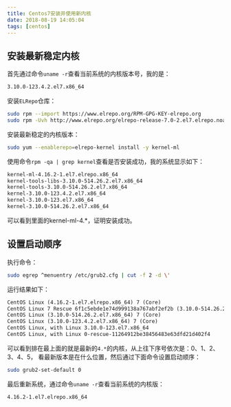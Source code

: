 ```yaml
---
title: Centos7安装并使用新内核
date: 2018-08-19 14:05:04
tags: [centos]
---
```


## 安装最新稳定内核

首先通过命令`uname -r`查看当前系统的内核版本号，我的是：

```txt
3.10.0-123.4.2.el7.x86_64
```

安装`ELRepo`仓库：

```bash
sudo rpm --import https://www.elrepo.org/RPM-GPG-KEY-elrepo.org
sudo rpm -Uvh http://www.elrepo.org/elrepo-release-7.0-2.el7.elrepo.noarch.rpm
```

安装最新稳定的内核版本：

```bash
sudo yum --enablerepo=elrepo-kernel install -y kernel-ml
```

使用命令`rpm -qa | grep kernel`查看是否安装成功，我的系统显示如下：

```txt
kernel-ml-4.16.2-1.el7.elrepo.x86_64
kernel-tools-libs-3.10.0-514.26.2.el7.x86_64
kernel-tools-3.10.0-514.26.2.el7.x86_64
kernel-3.10.0-123.4.2.el7.x86_64
kernel-3.10.0-123.el7.x86_64
kernel-3.10.0-514.26.2.el7.x86_64
```

可以看到里面的kernel-ml-4.*，证明安装成功。

<!--more-->

## 设置启动顺序

执行命令：

```bash
sudo egrep ^menuentry /etc/grub2.cfg | cut -f 2 -d \'
```

运行结果如下：

```txt
CentOS Linux (4.16.2-1.el7.elrepo.x86_64) 7 (Core)
CentOS Linux 7 Rescue 6f1c5ebde1e74d999138a767abf2ef2b (3.10.0-514.26.2.el7.x86_64)
CentOS Linux (3.10.0-514.26.2.el7.x86_64) 7 (Core)
CentOS Linux (3.10.0-123.4.2.el7.x86_64) 7 (Core)
CentOS Linux, with Linux 3.10.0-123.el7.x86_64
CentOS Linux, with Linux 0-rescue-11264912be38456483e63dfd21d402f4
```

可以看到排在最上面的就是最新的`4.*`的内核，从上往下序号依次是：0、1、2、3、4、5，
看最新版本是在什么位置，然后通过下面命令设置启动顺序：

```bash
sudo grub2-set-default 0
```

最后重新系统，通过命令`uname -r`查看当前系统的内核版：

```txt
4.16.2-1.el7.elrepo.x86_64
```
